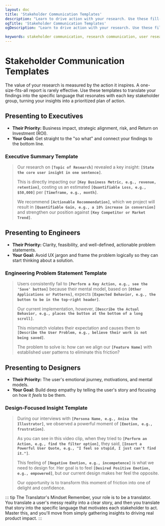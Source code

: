```yaml
---
layout: doc
title: 'Stakeholder Communication Templates'
description: "Learn to drive action with your research. Use these fill-in-the-blanks templates to effectively communicate user interview findings to executives, engineers, and designers."
ogTitle: 'Stakeholder Communication Templates'
ogDescription: "Learn to drive action with your research. Use these fill-in-the-blanks templates to effectively communicate user interview findings to executives, engineers, and designers."

keywords: stakeholder communication, research communication, user research report, executive summary template, product management templates
---
```

# Stakeholder Communication Templates

The value of your research is measured by the action it inspires. A one-size-fits-all report is rarely effective. Use these templates to translate your findings into the specific language that resonates with each key stakeholder group, turning your insights into a prioritized plan of action.

## Presenting to Executives

* **Their Priority:** Business impact, strategic alignment, risk, and Return on Investment (ROI).
* **Your Goal:** Get straight to the "so what" and connect your findings to the bottom line.

### Executive Summary Template

> Our research on **`[Topic of Research]`** revealed a key insight: **`[State the core user insight in one sentence]`**.
>
> This is directly impacting our **`[Key Business Metric, e.g., revenue, retention]`**, costing us an estimated **`[Quantifiable Loss, e.g., $50,000]`** per **`[Timeframe, e.g., month]`**.
>
> We recommend **`[Actionable Recommendation]`**, which we project will result in **`[Quantifiable Gain, e.g., a 10% increase in conversion]`** and strengthen our position against **`[Key Competitor or Market Trend]`**.

## Presenting to Engineers

* **Their Priority:** Clarity, feasibility, and well-defined, actionable problem statements.
* **Your Goal:** Avoid UX jargon and frame the problem logically so they can start thinking about a solution.

### Engineering Problem Statement Template

> Users consistently fail to **`[Perform a Key Action, e.g., see the 'Save' button]`** because their mental model, based on **`[Other Applications or Patterns]`**, expects **`[Expected Behavior, e.g., the button to be in the top-right header]`**.
>
> Our current implementation, however, **`[Describe the Actual Behavior, e.g., places the button at the bottom of a long scroll]`**.
>
> This mismatch violates their expectation and causes them to **`[Describe the User Problem, e.g., believe their work is not being saved]`**.
>
> The problem to solve is: how can we align our **`[Feature Name]`** with established user patterns to eliminate this friction?

## Presenting to Designers

* **Their Priority:** The user's emotional journey, motivations, and mental models.
* **Your Goal:** Build deep empathy by telling the user's story and focusing on how it *feels* to be them.

### Design-Focused Insight Template

> During our interviews with **`[Persona Name, e.g., Anisa the Illustrator]`**, we observed a powerful moment of **`[Emotion, e.g., frustration]`**.
>
> As you can see in this video clip, when they tried to **`[Perform an Action, e.g., find the filter option]`**, they said, **`[Insert a Powerful User Quote, e.g., "I feel so stupid, I just can't find it."]`**.
>
> This feeling of **`[Negative Emotion, e.g., incompetence]`** is what we need to design for. Her goal is to feel **`[Desired Positive Emotion, e.g., empowered]`**, but our current design makes her feel the opposite.
>
> Our opportunity is to transform this moment of friction into one of delight and confidence.

::: tip The Translator's Mindset
Remember, your role is to be a translator. You translate a user's messy reality into a clear story, and then you translate that story into the specific language that motivates each stakeholder to act. Master this, and you'll move from simply gathering insights to driving real product impact.
:::

